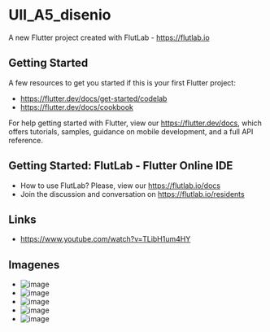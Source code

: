 # UII_A5_disenio

A new Flutter project created with FlutLab - https://flutlab.io

## Getting Started

A few resources to get you started if this is your first Flutter project:

- https://flutter.dev/docs/get-started/codelab
- https://flutter.dev/docs/cookbook

For help getting started with Flutter, view our
https://flutter.dev/docs, which offers tutorials,
samples, guidance on mobile development, and a full API reference.

## Getting Started: FlutLab - Flutter Online IDE

- How to use FlutLab? Please, view our https://flutlab.io/docs
- Join the discussion and conversation on https://flutlab.io/residents

## Links 
- https://www.youtube.com/watch?v=TLibH1um4HY

## Imagenes 
- ![image](https://github.com/BurciagaAA128/UII-A5-disenio/assets/146780951/f67a3d35-10ec-46e2-aede-bdd638591f34)
- ![image](https://github.com/BurciagaAA128/UII-A5-disenio/assets/146780951/56fdae74-2918-4aa7-a3b3-17dd0cf2cc17)
- ![image](https://github.com/BurciagaAA128/UII-A5-disenio/assets/146780951/c827c1c1-2ffd-452a-8824-816f66a91812)
- ![image](https://github.com/BurciagaAA128/UII-A5-disenio/assets/146780951/74095a0b-1c17-47a4-962f-43f2c407eea3)
- ![image](https://github.com/BurciagaAA128/UII-A5-disenio/assets/146780951/a6d2ec5f-57e6-4b92-a480-d5015cd5d9db)




